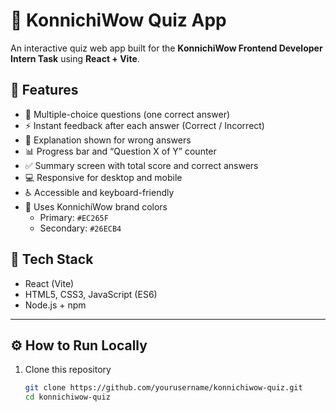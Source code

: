 # 🎯 KonnichiWow Quiz App

An interactive quiz web app built for the **KonnichiWow Frontend Developer Intern Task** using **React + Vite**.



 ## 🌟 Features

- 🧩 Multiple-choice questions (one correct answer)
- ⚡ Instant feedback after each answer (Correct / Incorrect)
- 📘 Explanation shown for wrong answers
- 📊 Progress bar and “Question X of Y” counter
- ✅ Summary screen with total score and correct answers
- 💻 Responsive for desktop and mobile
- ♿ Accessible and keyboard-friendly
- 🎨 Uses KonnichiWow brand colors  
  - Primary: `#EC265F`  
  - Secondary: `#26ECB4`



## 🧠 Tech Stack

- React (Vite)
- HTML5, CSS3, JavaScript (ES6)
- Node.js + npm

---

## ⚙️ How to Run Locally

1. Clone this repository  
   ```bash
   git clone https://github.com/yourusername/konnichiwow-quiz.git
   cd konnichiwow-quiz

